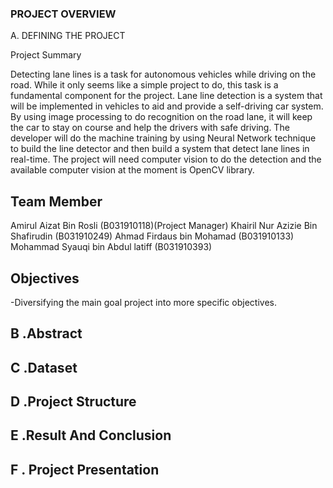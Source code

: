 ### PROJECT OVERVIEW

A. DEFINING THE PROJECT

Project Summary

Detecting lane lines is a task for autonomous vehicles while driving on the road. While it only seems like a simple project to do, this task is a fundamental component for the project. Lane line detection is a system that will be implemented in vehicles to aid and provide a self-driving car system. By using image processing to do recognition on the road lane, it will keep the car to stay on course and help the drivers with safe driving. The developer will do the machine training by using Neural Network technique to build the line detector and then build a system that detect lane lines in real-time. The project will need computer vision to do the detection and the available computer vision at the moment is OpenCV library.

## Team Member
Amirul Aizat Bin Rosli 	                (B031910118)(Project Manager)
Khairil Nur Azizie Bin Shafirudin	(B031910249)
Ahmad Firdaus bin Mohamad	        (B031910133)
Mohammad Syauqi bin Abdul latiff	(B031910393)



## Objectives
-Diversifying the main goal project into more specific objectives.

## B .Abstract
## C .Dataset
## D .Project Structure
## E .Result And Conclusion
## F . Project Presentation

